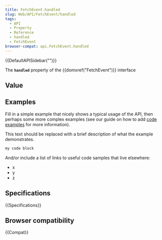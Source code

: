 ```yaml
---
title: FetchEvent.handled
slug: Web/API/FetchEvent/handled
tags:
  - API
  - Property
  - Reference
  - handled
  - FetchEvent
browser-compat: api.FetchEvent.handled
---
```

{{DefaultAPISidebar("")}}

The **`handled`** property of the {{domxref("FetchEvent")}} interface 

## Value



## Examples

Fill in a simple example that nicely shows a typical usage of the API, then perhaps some more complex examples (see our guide on how to add [code examples](/en-US/docs/MDN/Contribute/Structures/Code_examples) for more information).

This text should be replaced with a brief description of what the example demonstrates.

```js
my code block
```

And/or include a list of links to useful code samples that live elsewhere:

*   x
*   y
*   z

## Specifications

{{Specifications}}

## Browser compatibility

{{Compat}}


